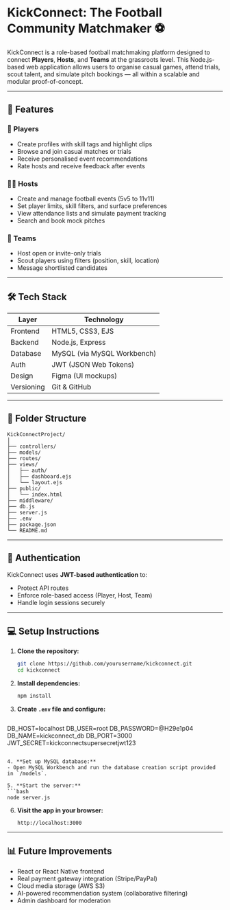 # KickConnect: The Football Community Matchmaker ⚽

KickConnect is a role-based football matchmaking platform designed to connect **Players**, **Hosts**, and **Teams** at the grassroots level. This Node.js-based web application allows users to organise casual games, attend trials, scout talent, and simulate pitch bookings — all within a scalable and modular proof-of-concept.

---

## 🚀 Features

### 👤 Players
- Create profiles with skill tags and highlight clips
- Browse and join casual matches or trials
- Receive personalised event recommendations
- Rate hosts and receive feedback after events

### 🧑‍💼 Hosts
- Create and manage football events (5v5 to 11v11)
- Set player limits, skill filters, and surface preferences
- View attendance lists and simulate payment tracking
- Search and book mock pitches

### 🧩 Teams
- Host open or invite-only trials
- Scout players using filters (position, skill, location)
- Message shortlisted candidates

---

## 🛠️ Tech Stack

| Layer       | Technology            |
|------------|------------------------|
| Frontend   | HTML5, CSS3, EJS       |
| Backend    | Node.js, Express       |
| Database   | MySQL (via MySQL Workbench) |
| Auth       | JWT (JSON Web Tokens)  |
| Design     | Figma (UI mockups)     |
| Versioning | Git & GitHub           |

---

## 📁 Folder Structure

```
KickConnectProject/
│
├── controllers/
├── models/
├── routes/
├── views/
│   ├── auth/
│   ├── dashboard.ejs
│   └── layout.ejs
├── public/
│   └── index.html
├── middleware/
├── db.js
├── server.js
├── .env
├── package.json
└── README.md
```

---

## 🔐 Authentication

KickConnect uses **JWT-based authentication** to:
- Protect API routes
- Enforce role-based access (Player, Host, Team)
- Handle login sessions securely

---

## 💻 Setup Instructions

1. **Clone the repository:**
   ```bash
   git clone https://github.com/yourusername/kickconnect.git
   cd kickconnect
   ```

2. **Install dependencies:**
   ```bash
   npm install
   ```

3. **Create `.env` file and configure:**
   ```
DB_HOST=localhost
DB_USER=root
DB_PASSWORD=@H29e1p04
DB_NAME=kickconnect_db
DB_PORT=3000
JWT_SECRET=kickconnectsupersecretjwt123 
   ```

4. **Set up MySQL database:**
   - Open MySQL Workbench and run the database creation script provided in `/models`.

5. **Start the server:**
   ```bash
   node server.js
   ```

6. **Visit the app in your browser:**
   ```
   http://localhost:3000
   ```

---

## 📊 Future Improvements

- React or React Native frontend
- Real payment gateway integration (Stripe/PayPal)
- Cloud media storage (AWS S3)
- AI-powered recommendation system (collaborative filtering)
- Admin dashboard for moderation